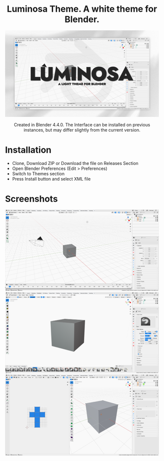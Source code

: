 <div align="center">

  # Luminosa Theme. A white theme for Blender.

![alt text](https://github.com/AlejandroSqr/Luminosa-Theme/blob/main/assets/LuminosaTN.png "LuminosaPreview")

Created in Blender 4.4.0. The Interface can be installed on previous instances, but may differ slightly from the current version.

<div align="left">

# Installation
-  Clone, Download ZIP or Download the file on Releases Section 
-  Open Blender Preferences (Edit > Preferences)
-  Switch to Themes section
-  Press Install button and select XML file

# Screenshots

![alt text](https://github.com/AlejandroSqr/Luminosa-Theme/blob/main/assets/LayoutTnw.png "LayoutTN")
![alt text](https://github.com/AlejandroSqr/Luminosa-Theme/blob/main/assets/SculptTNW.png "SculptTN")
![alt text](https://github.com/AlejandroSqr/Luminosa-Theme/blob/main/assets/UVWSTN.png "UvTN")
